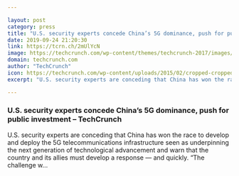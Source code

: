 ```yaml
---

layout: post
category: press
title: "U.S. security experts concede China’s 5G dominance, push for public investment"
date: 2019-09-24 21:20:30
link: https://tcrn.ch/2mUlYcN
image: https://techcrunch.com/wp-content/themes/techcrunch-2017/images/opengraph-default.png
domain: techcrunch.com
author: "TechCrunch"
icon: https://techcrunch.com/wp-content/uploads/2015/02/cropped-cropped-favicon-gradient.png?w=180
excerpt: "U.S. security experts are conceding that China has won the race to develop and deploy the 5G telecommunications infrastructure seen as underpinning the next generation of technological advancement and warn that the country and its allies must develop a response — and quickly. “The challenge w…"

---
```


### U.S. security experts concede China’s 5G dominance, push for public investment – TechCrunch

U.S. security experts are conceding that China has won the race to develop and deploy the 5G telecommunications infrastructure seen as underpinning the next generation of technological advancement and warn that the country and its allies must develop a response — and quickly. “The challenge w…